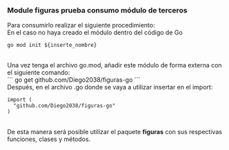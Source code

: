 ### Module figuras prueba consumo módulo de terceros
Para consumirlo realizar el siguiente procedimiento:<br/>
En el caso no haya creado el módulo dentro del código de Go
```
go mod init ${inserte_nombre}
```

<br>
Una vez tenga el archivo go.mod, añadir este módulo de forma externa con el siguiente comando:<br>
```
go get github.com/Diego2038/figuras-go
```
<br>
Después, en el archivo .go donde se vaya a utilizar insertar en el import: <br>

```
import (
  "github.com/Diego2038/figuras-go"
)
```
<br>
De esta manera será posible utilizar el paquete <b>figuras</b> con sus respectivas funciones, clases y métodos.